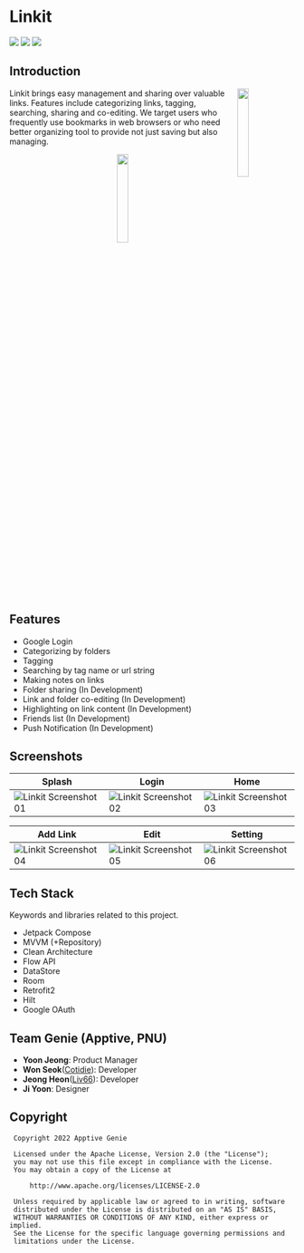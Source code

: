 # Linkit
<p> 
  <img src="https://img.shields.io/badge/Kotlin-0095D5?style=flat-square&logo=Kotlin&logoColor=white&color=purple"/> 
  <img src="https://img.shields.io/badge/Jetpack-Compose-07405E?style=flat-square&color=4285F4&logo=Jetpack+Compose&logoColor=white"/>
  <img src="https://img.shields.io/github/license/saltstack/salt"/>
</p>

## Introduction
<p>
  <img align="right" width="20%" src="https://i.imgur.com/3sDL2C3.jpg" />

  Linkit brings easy management and sharing over valuable links. Features include 
  categorizing links, tagging, searching, sharing and co-editing. We target users 
  who frequently use bookmarks in web browsers or who need better organizing tool 
  to provide not just saving but also managing.
  
  <div align="center">
    <a href="https://play.google.com/store/apps/details?id=com.apptive.linkit">
      <img width="20%" src="https://i.imgur.com/pciyshd.png" />
    </a>
  </div>
</p>

## Features
 - Google Login
 - Categorizing by folders
 - Tagging
 - Searching by tag name or url string
 - Making notes on links
 - Folder sharing (In Development)
 - Link and folder co-editing (In Development)
 - Highlighting on link content (In Development)
 - Friends list (In Development)
 - Push Notification (In Development)

## Screenshots
| Splash | Login | Home |
| ------ | ----- | ---- |
| ![Linkit Screenshot 01](https://user-images.githubusercontent.com/51331195/160654507-6ec17dbb-7357-4a58-be6f-ec497f49ab7f.png) | ![Linkit Screenshot 02](https://user-images.githubusercontent.com/51331195/160654539-5456a3cb-4b97-472f-b3d3-87cc59161283.png) | ![Linkit Screenshot 03](https://user-images.githubusercontent.com/51331195/160654571-0860210c-bf70-42bf-9376-9f03763f328e.png)

| Add Link | Edit | Setting |
| ------ | ----- | ---- |
| ![Linkit Screenshot 04](https://user-images.githubusercontent.com/51331195/160654769-7babf785-9920-4b8b-ab1c-e28f383918c2.png) | ![Linkit Screenshot 05](https://user-images.githubusercontent.com/51331195/160654797-87a1546f-8664-4c87-a081-3516eec7e4c2.png) | ![Linkit Screenshot 06](https://user-images.githubusercontent.com/51331195/160654808-84e053b0-c4b6-47c1-9bf9-aa5732f2e889.png)


## Tech Stack
 Keywords and libraries related to this project.
   - Jetpack Compose
   - MVVM (+Repository)
   - Clean Architecture
   - Flow API
   - DataStore
   - Room
   - Retrofit2
   - Hilt
   - Google OAuth

## Team Genie (Apptive, PNU)
- **Yoon Jeong**: Product Manager
- **Won Seok**([Cotidie](https://github.com/Cotidie)): Developer
- **Jeong Heon**([Liv66](https://github.com/Liv66)): Developer
- **Ji Yoon**: Designer

## Copyright
```
 Copyright 2022 Apptive Genie

 Licensed under the Apache License, Version 2.0 (the "License");
 you may not use this file except in compliance with the License.
 You may obtain a copy of the License at

     http://www.apache.org/licenses/LICENSE-2.0

 Unless required by applicable law or agreed to in writing, software
 distributed under the License is distributed on an "AS IS" BASIS,
 WITHOUT WARRANTIES OR CONDITIONS OF ANY KIND, either express or implied.
 See the License for the specific language governing permissions and
 limitations under the License.
```
